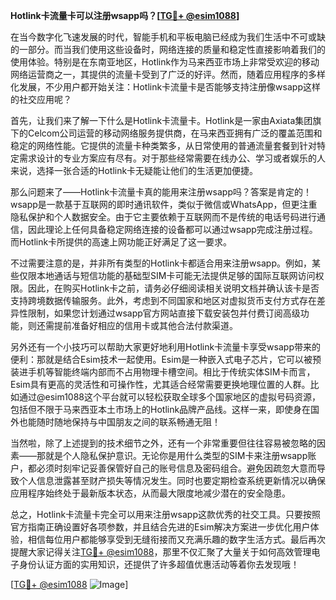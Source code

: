 **Hotlink卡流量卡可以注册wsapp吗？[[TG💪+ @esim1088](https://t.me/s/esim1088)]**

在当今数字化飞速发展的时代，智能手机和平板电脑已经成为我们生活中不可或缺的一部分。而当我们使用这些设备时，网络连接的质量和稳定性直接影响着我们的使用体验。特别是在东南亚地区，Hotlink作为马来西亚市场上非常受欢迎的移动网络运营商之一，其提供的流量卡受到了广泛的好评。然而，随着应用程序的多样化发展，不少用户都开始关注：Hotlink卡流量卡是否能够支持注册像wsapp这样的社交应用呢？

首先，让我们来了解一下什么是Hotlink卡流量卡。Hotlink是一家由Axiata集团旗下的Celcom公司运营的移动网络服务提供商，在马来西亚拥有广泛的覆盖范围和稳定的网络性能。它提供的流量卡种类繁多，从日常使用的普通流量套餐到针对特定需求设计的专业方案应有尽有。对于那些经常需要在线办公、学习或者娱乐的人来说，选择一张合适的Hotlink卡无疑能让他们的生活更加便捷。

那么问题来了——Hotlink卡流量卡真的能用来注册wsapp吗？答案是肯定的！wsapp是一款基于互联网的即时通讯软件，类似于微信或WhatsApp，但更注重隐私保护和个人数据安全。由于它主要依赖于互联网而不是传统的电话号码进行通信，因此理论上任何具备稳定网络连接的设备都可以通过wsapp完成注册过程。而Hotlink卡所提供的高速上网功能正好满足了这一要求。

不过需要注意的是，并非所有类型的Hotlink卡都适合用来注册wsapp。例如，某些仅限本地通话与短信功能的基础型SIM卡可能无法提供足够的国际互联网访问权限。因此，在购买Hotlink卡之前，请务必仔细阅读相关说明文档并确认该卡是否支持跨境数据传输服务。此外，考虑到不同国家和地区对虚拟货币支付方式存在差异性限制，如果您计划通过wsapp官方网站直接下载安装包并付费订阅高级功能，则还需提前准备好相应的信用卡或其他合法付款渠道。

另外还有一个小技巧可以帮助大家更好地利用Hotlink卡流量卡享受wsapp带来的便利：那就是结合Esim技术一起使用。Esim是一种嵌入式电子芯片，它可以被预装进手机等智能终端内部而不占用物理卡槽空间。相比于传统实体SIM卡而言，Esim具有更高的灵活性和可操作性，尤其适合经常需要更换地理位置的人群。比如通过@esim1088这个平台就可以轻松获取全球多个国家地区的虚拟号码资源，包括但不限于马来西亚本土市场上的Hotlink品牌产品线。这样一来，即使身在国外也能随时随地保持与中国朋友之间的联系畅通无阻！

当然啦，除了上述提到的技术细节之外，还有一个非常重要但往往容易被忽略的因素——那就是个人隐私保护意识。无论你是用什么类型的SIM卡来注册wsapp账户，都必须时刻牢记妥善保管好自己的账号信息及密码组合。避免因疏忽大意而导致个人信息泄露甚至财产损失等情况发生。同时也要定期检查系统更新情况以确保应用程序始终处于最新版本状态，从而最大限度地减少潜在的安全隐患。

总之，Hotlink卡流量卡完全可以用来注册wsapp这款优秀的社交工具。只要按照官方指南正确设置好各项参数，并且结合先进的Esim解决方案进一步优化用户体验，相信每位用户都能够享受到无缝衔接而又充满乐趣的数字生活方式。最后再次提醒大家记得关注[TG💪+ @esim1088](https://t.me/s/esim1088)，那里不仅汇聚了大量关于如何高效管理电子身份认证方面的实用知识，还提供了许多超值优惠活动等着你去发现哦！

[[TG💪+ @esim1088](https://t.me/s/esim1088) ![Image](https://i.postimg.cc/4NQfJmqS/Snipaste-2025-05-13-00-14-12.png)]